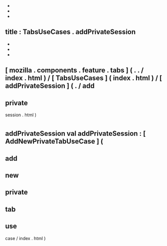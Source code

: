 -
-
-
title
:
TabsUseCases
.
addPrivateSession
-
-
-
-
[
mozilla
.
components
.
feature
.
tabs
]
(
.
.
/
index
.
html
)
/
[
TabsUseCases
]
(
index
.
html
)
/
[
addPrivateSession
]
(
.
/
add
-
private
-
session
.
html
)
#
addPrivateSession
val
addPrivateSession
:
[
AddNewPrivateTabUseCase
]
(
-
add
-
new
-
private
-
tab
-
use
-
case
/
index
.
html
)
